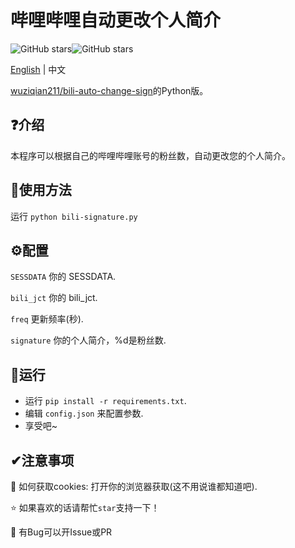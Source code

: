 # 哔哩哔哩自动更改个人简介

![GitHub stars](https://img.shields.io/github/stars/ThebestkillerTBK/bili-signature?style=flat)![GitHub stars](https://img.shields.io/github/forks/ThebestkillerTBK/bili-signature?style=flat)

[English](README-zh.md) | 中文

[wuziqian211/bili-auto-change-sign](https://github.com/wuziqian211/bili-auto-change-sign)的Python版。

## ❓介绍

本程序可以根据自己的哔哩哔哩账号的粉丝数，自动更改您的个人简介。

## 🚀使用方法

运行 ``python bili-signature.py``

## ⚙配置

``SESSDATA`` 你的 SESSDATA.

``bili_jct`` 你的 bili_jct.

``freq`` 更新频率(秒).

``signature`` 你的个人简介，%d是粉丝数.

## 🚗运行

* 运行 ``pip install -r requirements.txt``.
* 编辑 ``config.json`` 来配置参数.
* 享受吧~

## ✔注意事项

🍪 如何获取cookies: 打开你的浏览器获取(这不用说谁都知道吧).

⭐ 如果喜欢的话请帮忙`star`支持一下！

🐛 有Bug可以开Issue或PR
